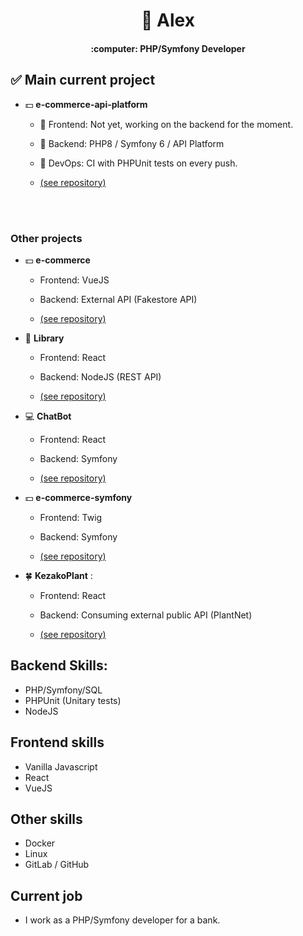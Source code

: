 <h1 align="center">👋 Alex</h1>
<h4 align="center">:computer: PHP/Symfony Developer</h4>

## :white_check_mark: Main current project

- :dollar: **e-commerce-api-platform** 

  - :milky_way: Frontend: Not yet, working on the backend for the moment. 
  
  - :wrench: Backend: PHP8 / Symfony 6 / API Platform
  
  - :rocket: DevOps: CI with PHPUnit tests on every push.

  - [(see repository)](https://github.com/AlexARNcode/e-commerce-api-platform)    
  
<br/><br/>

### Other projects

- :dollar: **e-commerce** 

  - Frontend: VueJS
  
  - Backend: External API (Fakestore API)

  - [(see repository)](https://github.com/AlexARNcode/e-commerce)

- :book: **Library** 

  - Frontend: React

  - Backend: NodeJS (REST API) 

  - [(see repository)](https://github.com/AlexARNcode/library)

- :computer: **ChatBot** 
  
  - Frontend: React
  
  - Backend: Symfony

  - [(see repository)](https://github.com/AlexARNcode/ChatBot)

- :dollar: **e-commerce-symfony** 

  - Frontend: Twig
  
  - Backend: Symfony

  - [(see repository)](https://github.com/AlexARNcode/e-commerce-symfony)
  
- 🍀 **KezakoPlant** : 
  - Frontend: React
  
  - Backend: Consuming external public API (PlantNet)

  - [(see repository)](https://github.com/AlexARNcode/kezako-plant-react)

## Backend Skills:
- PHP/Symfony/SQL
- PHPUnit (Unitary tests)
- NodeJS

## Frontend skills 
- Vanilla Javascript
- React
- VueJS

## Other skills
- Docker
- Linux
- GitLab / GitHub

## Current job
- I work as a PHP/Symfony developer for a bank.

